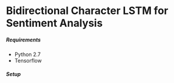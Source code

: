 # Bidirectional Character LSTM for Sentiment Analysis 

##### Requirements
- Python 2.7
- Tensorflow

##### Setup


